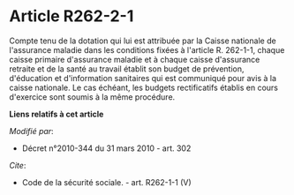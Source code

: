 # Article R262-2-1

Compte tenu de la dotation qui lui est attribuée par la Caisse nationale de l'assurance maladie dans les conditions fixées à
l'article R. 262-1-1, chaque caisse primaire d'assurance maladie et à chaque caisse d'assurance retraite et de la santé au
travail établit son budget de prévention, d'éducation et d'information sanitaires qui est communiqué pour avis à la caisse
nationale. Le cas échéant, les budgets rectificatifs établis en cours d'exercice sont soumis à la même procédure.

**Liens relatifs à cet article**

_Modifié par_:

  - Décret n°2010-344 du 31 mars 2010 - art. 302

_Cite_:

  - Code de la sécurité sociale. - art. R262-1-1 (V)
